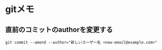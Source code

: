 # gitメモ

## 直前のコミットのauthorを変更する

```shell
git commit --amend --author="新しいユーザー名 <new-email@example.com>"
```
